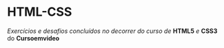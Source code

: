 # HTML-CSS
 *Exercícios e desafios concluídos no decorrer do curso de* **HTML5** *e* **CSS3** do **Cursoemvideo**
